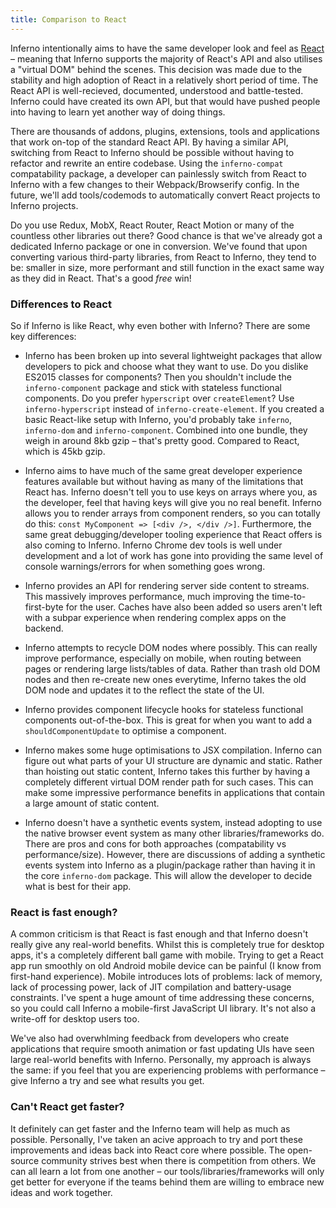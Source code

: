 ```yaml
---
title: Comparison to React
---
```


Inferno intentionally aims to have the same developer look and feel as [React](//facebook.github.io/react) – meaning that Inferno supports the majority of React's API and also utilises a "virtual DOM" behind the scenes. This decision was made due to the stability and high adoption of React in a relatively short period of time. The React API is well-recieved, documented, understood and battle-tested. Inferno could have created its own API, but that would have pushed people into having to learn yet another way of doing things. 

There are thousands of addons, plugins, extensions, tools and applications that work on-top of the standard React API. By having a similar API, switching from React to Inferno should be possible without having to refactor and rewrite an entire codebase. Using the `inferno-compat` compatability package, a developer can painlessly switch from React to Inferno with a few changes to their Webpack/Browserify config. In the future, we'll add tools/codemods to automatically convert React projects to Inferno projects.

Do you use Redux, MobX, React Router, React Motion or many of the countless other libraries out there? Good chance is that we've already got a dedicated Inferno package or one in conversion. We've found that upon converting various third-party libraries, from React to Inferno, they tend to be: smaller in size, more performant and still function in  the exact same way as they did in React. That's a good *free* win!

### Differences to React

So if Inferno is like React, why even bother with Inferno? There are some key differences:

- Inferno has been broken up into several lightweight packages that allow developers to pick and choose what they want to use. Do you dislike ES2015 classes for components? Then you shouldn't include the `inferno-component` package and stick with stateless functional components. Do you prefer `hyperscript` over `createElement`? Use `inferno-hyperscript` instead of `inferno-create-element`. If you created a basic React-like setup with Inferno, you'd probably take `inferno`, `inferno-dom` and `inferno-component`. Combined into one bundle, they weigh in around 8kb gzip – that's pretty good. Compared to React, which is 45kb gzip.

- Inferno aims to have much of the same great developer experience features available but without having as many of the limitations that React has. Inferno doesn't tell you to use keys on arrays where you, as the developer, feel that having keys will give you no real benefit. Inferno allows you to render arrays from component renders, so you can totally do this: `const MyComponent => [<div />, </div />]`. Furthermore, the same great debugging/developer tooling experience that React offers is also coming to Inferno. Inferno Chrome dev tools is well under development and a lot of work has gone into providing the same level of console warnings/errors for when something goes wrong.

- Inferno provides an API for rendering server side content to streams. This massively improves performance, much improving the time-to-first-byte for the user. Caches have also been added so users aren't left with a subpar experience when rendering complex apps on the backend.

- Inferno attempts to recycle DOM nodes where possibly. This can really improve performance, especially on mobile, when routing between pages or rendering large lists/tables of data. Rather than trash old DOM nodes and then re-create new ones everytime, Inferno takes the old DOM node and updates it to the reflect the state of the UI.

- Inferno provides component lifecycle hooks for stateless functional components out-of-the-box. This is great for when you want to add a `shouldComponentUpdate` to optimise a component.

- Inferno makes some huge optimisations to JSX compilation. Inferno can figure out what parts of your UI structure are dynamic and static. Rather than hoisting out static content, Inferno takes this further by having a completely different virtual DOM render path for such cases. This can make some impressive performance benefits in applications that contain a large amount of static content.

- Inferno doesn't have a synthetic events system, instead adopting to use the native browser event system as many other libraries/frameworks do. There are pros and cons for both approaches (compatability vs performance/size). However, there are discussions of adding a synthetic events system into Inferno as a plugin/package rather than having it in the core `inferno-dom` package. This will allow the developer to decide what is best for their app.

### React is fast enough?

A common criticism is that React is fast enough and that Inferno doesn't really give any real-world benefits. Whilst this is completely true for desktop apps, it's a completely different ball game with mobile. Trying to get a React app run smoothly on old Android mobile device can be painful (I know from first-hand experience). Mobile introduces lots of problems: lack of memory, lack of processing power, lack of JIT compilation and battery-usage constraints. I've spent a huge amount of time addressing these concerns, so you could call Inferno a mobile-first JavaScript UI library. It's not also a write-off for desktop users too. 

We've also had overwhlming feedback from developers who create applications that require smooth animation or fast updating UIs have seen large real-world benefits with Inferno. Personally, my approach is always the same: if you feel that you are experiencing problems with performance – give Inferno a try and see what results you get.

### Can't React get faster?

It definitely can get faster and the Inferno team will help as much as possible. Personally, I've taken an acive approach to try and port these improvements and ideas back into React core where possible. The open-source community strives best when there is competition from others. We can all learn a lot from one another – our tools/libraries/frameworks will only get better for everyone if the teams behind them are willing to embrace new ideas and work together.
